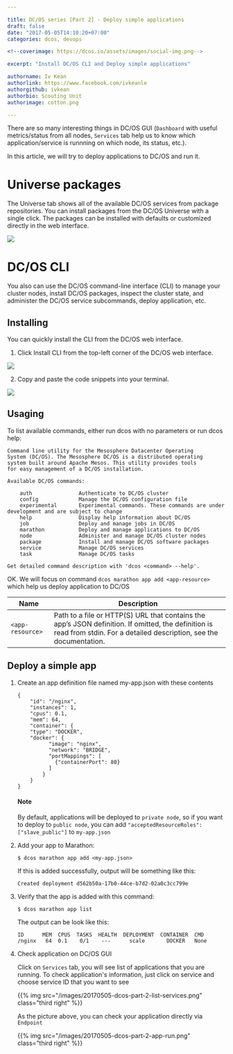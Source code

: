 ```yaml
---

title: DC/OS series [Part 2] - Deploy simple applications
draft: false
date: "2017-05-05T14:10:20+07:00"
categories: dcos, devops

<!--coverimage: https://dcos.io/assets/images/social-img.png-->

excerpt: "Install DC/OS CLI and Deploy simple applications"

authorname: Iv Kean
authorlink: https://www.facebook.com/ivkeanle
authorgithub: ivkean
authorbio: Scouting Unit
authorimage: cotton.png

---
```


There are so many interesting things in DC/OS GUI  (`Dashboard` with useful metrics/status from all nodes, `Services` tab help us to know which application/service is runnning on which node, its status, etc.).

In this article, we will try to deploy applications to DC/OS and run it.

# Universe packages
The Universe tab shows all of the available DC/OS services from package repositories. You can install packages from the DC/OS Universe with a single click. The packages can be installed with defaults or customized directly in the web interface.

<img src="https://dcos.io/docs/1.9/img/ui-dashboard-universe.gif" class="w-100" />

# DC/OS CLI
You also can use the DC/OS command-line interface (CLI) to manage your cluster nodes, install DC/OS packages, inspect the cluster state, and administer the DC/OS service subcommands, deploy application, etc.

## Installing
You can quickly install the CLI from the DC/OS web interface.

1. Click Install CLI from the top-left corner of the DC/OS web interface.
<img src="https://dcos.io/docs/1.9/img/install-cli.png" class="w-100" />

2. Copy and paste the code snippets into your terminal.
<img src="https://dcos.io/docs/1.9/img/install-cli-terminal.png" class="w-100" />

## Usaging

To list available commands, either run dcos with no parameters or run dcos help:

```
Command line utility for the Mesosphere Datacenter Operating
System (DC/OS). The Mesosphere DC/OS is a distributed operating
system built around Apache Mesos. This utility provides tools
for easy management of a DC/OS installation.

Available DC/OS commands:

    auth               Authenticate to DC/OS cluster
    config             Manage the DC/OS configuration file
    experimental       Experimental commands. These commands are under development and are subject to change
    help               Display help information about DC/OS
    job                Deploy and manage jobs in DC/OS
    marathon           Deploy and manage applications to DC/OS
    node               Administer and manage DC/OS cluster nodes
    package            Install and manage DC/OS software packages
    service            Manage DC/OS services
    task               Manage DC/OS tasks

Get detailed command description with 'dcos <command> --help'.
```

OK. We will focus on command `dcos marathon app add <app-resource>` which help us deploy application to DC/OS

| Name           | Description |
|----------------|------|
|`<app-resource>`| Path to a file or HTTP(S) URL that contains the app’s JSON definition. If omitted, the definition is read from stdin. For a detailed description, see the documentation.|

## Deploy a simple app

1. Create an app definition file named my-app.json with these contents

    ```
    {
        "id": "/nginx",
        "instances": 1,
        "cpus": 0.1,
        "mem": 64,
        "container": {
        "type": "DOCKER",
        "docker": {
              "image": "nginx",
              "network": "BRIDGE",
              "portMappings": [
                {"containerPort": 80}
              ]
            }
        }
    }
    ```

    #### Note

    By default, applications will be deployed to `private node`, so if you want to deploy to `public node`, you can add `"acceptedResourceRoles": ["slave_public"]` to `my-app.json`
2. Add your app to Marathon:

    ```
    $ dcos marathon app add <my-app.json>
    ```

    If this is added successfully, output will be something like this:
    ```
    Created deployment d562b50a-17b0-44ce-b7d2-02a0c3cc799e
    ```

3. Verify that the app is added with this command:

    ```
    $ dcos marathon app list
    ```

    The output can be look like this:
    ```
    ID      MEM  CPUS  TASKS  HEALTH  DEPLOYMENT  CONTAINER  CMD
    /nginx   64  0.1    0/1    ---      scale       DOCKER   None
    ```

4. Check application on DC/OS GUI

    Click on `Services` tab, you will see list of applications that you are running. To check application's information, just click on service and choose service ID that you want to see

    {{% img src="/images/20170505-dcos-part-2-list-services.png" class="third right" %}}

    As the picture above, you can check your application directly via `Endpoint`

    {{% img src="/images/20170505-dcos-part-2-app-run.png" class="third right" %}}




